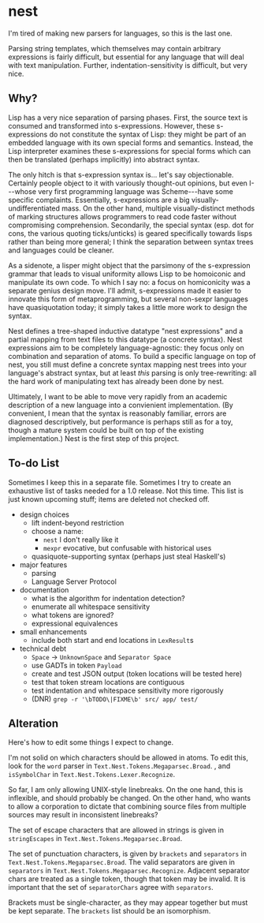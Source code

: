 # nest

I'm tired of making new parsers for languages, so this is the last one.

Parsing string templates, which themselves may contain arbitrary expressions is fairly difficult, but essential for any language that will deal with text manipulation.
Further, indentation-sensitivity is difficult, but very nice.

## Why?

Lisp has a very nice separation of parsing phases.
First, the source text is consumed and transformed into s-expressions.
However, these s-expressions do not constitute the syntax of Lisp:
  they might be part of an embedded language with its own special forms and semantics.
Instead, the Lisp interpreter examines these s-expressions for special forms which can then be translated (perhaps implicitly) into abstract syntax.

The only hitch is that s-expression syntax is... let's say objectionable.
Certainly people object to it with variously thought-out opinions, but even I---whose very first programming language was Scheme---have some specific complaints.
Essentially, s-expressions are a big visually-undifferentiated mass.
On the other hand, multiple visually-distinct methods of marking structures allows programmers to read code faster without compromising comprehension.
Secondarily, the special syntax (esp. dot for cons, the various quoting ticks/unticks) is geared specifically towards lisps rather than being more general; I think the separation between syntax trees and languages could be cleaner.

As a sidenote, a lisper might object that the parsimony of the s-expression grammar that leads to visual uniformity allows Lisp to be homoiconic and manipulate its own code.
To which I say no: a focus on homiconicity was a separate genius design move.
I'll admit, s-expressions made it easier to innovate this form of metaprogramming, but several non-sexpr languages have quasiquotation today; it simply takes a little more work to design the syntax.

Nest defines a tree-shaped inductive datatype "nest expressions" and a partial mapping from text files to this datatype (a concrete syntax).
Nest expressions aim to be completely language-agnostic: they focus only on combination and separation of atoms.
To build a specific language on top of nest, you still must define a concrete syntax mapping nest trees into your language's abstract syntax, but at least _this_ parsing is only tree-rewriting: all the hard work of manipulating text has already been done by nest.

Ultimately, I want to be able to move very rapidly from an academic description of a new language into a convienient implementation.
(By convenient, I mean that the syntax is reasonably familiar, errors are diagnosed descriptively, but performance is perhaps still as for a toy, though a mature system could be built on top of the existing implementation.)
Nest is the first step of this project.


## To-do List

Sometimes I keep this in a separate file.
Sometimes I try to create an exhaustive list of tasks needed for a 1.0 release.
Not this time.
This list is just known upcoming stuff; items are deleted not checked off.

  * design choices
    * lift indent-beyond restriction
    * choose a name:
      * `nest` I don't really like it
      * `mexpr` evocative, but confusable with historical uses
    * quasiquote-supporting syntax (perhaps just steal Haskell's)
  * major features
    * parsing
    * Language Server Protocol
  * documentation
    * what is the algorithm for indentation detection?
    * enumerate all whitespace sensitivity
    * what tokens are ignored?
    * expressional equivalences
  * small enhancements
    * include both start and end locations in `LexResult`s
  * technical debt
    * `Space` → `UnknownSpace` and `Separator Space`
    * use GADTs in token `Payload`
    * create and test JSON output (token locations will be tested here)
    * test that token stream locations are contiguous
    * test indentation and whitespace sensitivity more rigorously
    * (DNR) `grep -r '\bTODO\|FIXME\b' src/ app/ test/`

## Alteration

Here's how to edit some things I expect to change.

I'm not solid on which characters should be allowed in atoms.
To edit this, look for the `word` parser in `Text.Nest.Tokens.Megaparsec.Broad`.
, and `isSymbolChar` in `Text.Nest.Tokens.Lexer.Recognize`.

So far, I am only allowing UNIX-style linebreaks.
On the one hand, this is inflexible, and should probably be changed.
On the other hand, who wants to allow a corporation to dictate that
    combining source files from multiple sources may result in inconsistent linebreaks?

The set of escape characters that are allowed in strings is given in `stringEscapes` in `Text.Nest.Tokens.Megaparsec.Broad`.

The set of punctuation characters, is given by `brackets` and `separators` in `Text.Nest.Tokens.Megaparsec.Broad`.
The valid separators are given in `separators` in `Text.Nest.Tokens.Megaparsec.Recognize`.
Adjacent separator chars are treated as a single token, though that token may be invalid.
It is important that the set of `separatorChars` agree with `separators`.

Brackets must be single-character, as they may appear together but must be kept separate.
The `brackets` list should be an isomorphism.
